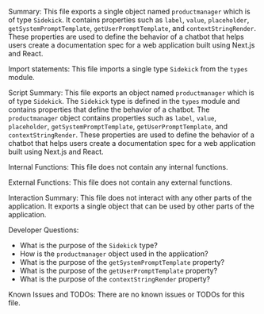 Summary:
This file exports a single object named `productmanager` which is of type `Sidekick`. It contains properties such as `label`, `value`, `placeholder`, `getSystemPromptTemplate`, `getUserPromptTemplate`, and `contextStringRender`. These properties are used to define the behavior of a chatbot that helps users create a documentation spec for a web application built using Next.js and React.

Import statements:
This file imports a single type `Sidekick` from the `types` module.

Script Summary:
This file exports an object named `productmanager` which is of type `Sidekick`. The `Sidekick` type is defined in the `types` module and contains properties that define the behavior of a chatbot. The `productmanager` object contains properties such as `label`, `value`, `placeholder`, `getSystemPromptTemplate`, `getUserPromptTemplate`, and `contextStringRender`. These properties are used to define the behavior of a chatbot that helps users create a documentation spec for a web application built using Next.js and React.

Internal Functions:
This file does not contain any internal functions.

External Functions:
This file does not contain any external functions.

Interaction Summary:
This file does not interact with any other parts of the application. It exports a single object that can be used by other parts of the application.

Developer Questions:
- What is the purpose of the `Sidekick` type?
- How is the `productmanager` object used in the application?
- What is the purpose of the `getSystemPromptTemplate` property?
- What is the purpose of the `getUserPromptTemplate` property?
- What is the purpose of the `contextStringRender` property?

Known Issues and TODOs:
There are no known issues or TODOs for this file.
